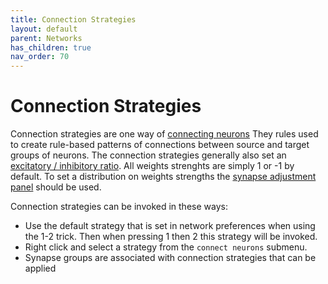 ```yaml
---
title: Connection Strategies
layout: default
parent: Networks
has_children: true
nav_order: 70
---
```


# Connection Strategies

Connection strategies are one way of [connecting neurons](../buildBasics#Connection_Methods) They rules used to create rule-based patterns of connections between source and target groups of neurons. The connection strategies generally also set an [excitatory / inhibitory ratio](../otherDialogs#Excitatory-Inhibitory-Ratio). All weights strenghts are simply 1 or -1 by default. To set a distribution on weights strengths the [synapse adjustment panel](../otherDialogs#Synapse-Adjustment-Dialog) should be used.

Connection strategies can be invoked in these ways:

- Use the default strategy that is set in network preferences when using the 1-2 trick. Then when pressing 1 then 2 this strategy will be invoked.
- Right click and select a strategy from the `connect neurons` submenu.
- Synapse groups are associated with connection strategies that can be applied
